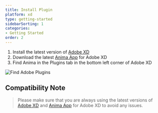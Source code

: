 ```yaml
---
title: Install Plugin
platform: xd
type: getting-started
sidebarSorting: 1
categories: 
- Getting Started
order: 2
---
```


1. Install the latest version of [Adobe XD](https://www.adobe.com/products/xd.html)
2. Download the latest [Anima App](https://xd.adobelanding.com/en/xd-plugin-download/?pluginId=542412cd) for Adobe XD
3. Find Anima in the Plugins tab in the bottom left corner of Adobe XD

![Find Adobe Plugins](https://p46.f4.n0.cdn.getcloudapp.com/items/04uK47Xx/Adobe%20XD%20plugin%20installed.png?v=1162b7e2799e6a1a88f09632c71df7d1)

## Compatibility Note

>Please make sure that you are always using the latest versions of [Adobe XD](https://www.adobe.com/>products/xd.html) and [Anima App](https://xd.adobelanding.com/en/xd-plugin-download/?pluginId=542412cd) for Adobe XD to avoid any issues.


